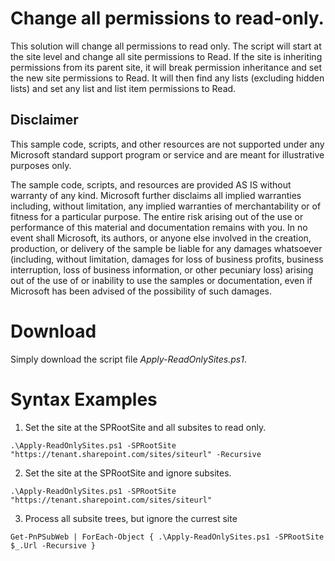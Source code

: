 # Change all permissions to read-only.

This solution will change all permissions to read only. The script will start at the site level and change all site permissions to Read. If the site is inheriting permissions from its parent site, it will break permission inheritance and set the new site permissions to Read. It will then find any lists (excluding hidden lists) and set any list and list item permissions to Read.

## Disclaimer
This sample code, scripts, and other resources are not supported under any Microsoft standard support program or service and are meant for illustrative purposes only.

The sample code, scripts, and resources are provided AS IS without warranty of any kind. Microsoft further disclaims all implied warranties including, without limitation, any implied warranties of merchantability or of fitness for a particular purpose. The entire risk arising out of the use or performance of this material and documentation remains with you. In no event shall Microsoft, its authors, or anyone else involved in the creation, production, or delivery of the sample be liable for any damages whatsoever (including, without limitation, damages for loss of business profits,  business interruption, loss of business information, or other pecuniary loss) arising out of the  use of or inability to use the samples or documentation, even if Microsoft has been advised of  the possibility of such damages.


# Download
Simply download the script file _Apply-ReadOnlySites.ps1_.

# Syntax Examples

1. Set the site at the SPRootSite and all subsites to read only.
```
.\Apply-ReadOnlySites.ps1 -SPRootSite "https://tenant.sharepoint.com/sites/siteurl" -Recursive
```

2. Set the site at the SPRootSite and ignore subsites.
```
.\Apply-ReadOnlySites.ps1 -SPRootSite "https://tenant.sharepoint.com/sites/siteurl"
```

3. Process all subsite trees, but ignore the currest site
```
Get-PnPSubWeb | ForEach-Object { .\Apply-ReadOnlySites.ps1 -SPRootSite $_.Url -Recursive }
```
